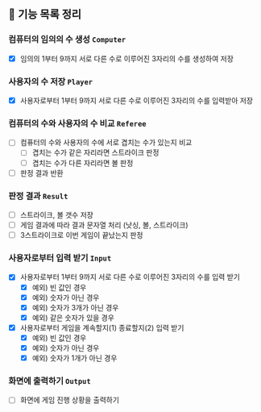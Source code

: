 ## 🚀 기능 목록 정리

### 컴퓨터의 임의의 수 생성 `Computer`

- [x] 임의의 1부터 9까지 서로 다른 수로 이루어진 3자리의 수를 생성하여 저장

### 사용자의 수 저장 `Player`

- [x] 사용자로부터 1부터 9까지 서로 다른 수로 이루어진 3자리의 수를 입력받아 저장

### 컴퓨터의 수와 사용자의 수 비교 `Referee`

- [ ] 컴퓨터의 수와 사용자의 수에 서로 겹치는 수가 있는지 비교
    - [ ] 겹치는 수가 같은 자리라면 스트라이크 판정
    - [ ] 겹치는 수가 다른 자리라면 볼 판정
- [ ] 판정 결과 반환

### 판정 결과 `Result`

- [ ] 스트라이크, 볼 갯수 저장
- [ ] 게임 결과에 따라 결과 문자열 처리 (낫싱, 볼, 스트라이크)
- [ ] 3스트라이크로 이번 게임이 끝났는지 판정

### 사용자로부터 입력 받기 `Input`

- [x] 사용자로부터 1부터 9까지 서로 다른 수로 이루어진 3자리의 수를 입력 받기
    - [x] 예외) 빈 값인 경우
    - [x] 예외) 숫자가 아닌 경우
    - [x] 예외) 숫자가 3개가 아닌 경우
    - [x] 예외) 같은 숫자가 있을 경우
- [x] 사용자로부터 게임을 계속할지(1) 종료할지(2) 입력 받기
    - [x] 예외) 빈 값인 경우
    - [x] 예외) 숫자가 아닌 경우
    - [x] 예외) 숫자가 1개가 아닌 경우

### 화면에 출력하기 `Output`

- [ ] 화면에 게임 진행 상황을 출력하기
